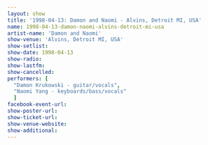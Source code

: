 ```yaml
---
layout: show
title: '1998-04-13: Damon and Naomi - Alvins, Detroit MI, USA'
name: 1998-04-13-damon-naomi-alvins-detroit-mi-usa
artist-name: 'Damon and Naomi'
show-venue: 'Alvins, Detroit MI, USA'
show-setlist: 
show-date: 1998-04-13
show-radio: 
show-lastfm: 
show-cancelled: 
performers: [
  "Damon Krukowski - guitar/vocals",
  "Naomi Yang - keyboards/bass/vocals"
  ]
facebook-event-url: 
show-poster-url: 
show-ticket-url: 
show-venue-website: 
show-additional: 
---
```


